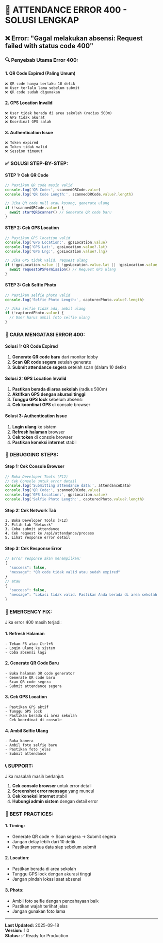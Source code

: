 # 🚨 ATTENDANCE ERROR 400 - SOLUSI LENGKAP

## ❌ **Error: "Gagal melakukan absensi: Request failed with status code 400"**

### 🔍 **Penyebab Utama Error 400:**

#### **1. QR Code Expired (Paling Umum)**
```
❌ QR code hanya berlaku 10 detik
❌ User terlalu lama sebelum submit
❌ QR code sudah digunakan
```

#### **2. GPS Location Invalid**
```
❌ User tidak berada di area sekolah (radius 500m)
❌ GPS tidak akurat
❌ Koordinat GPS salah
```

#### **3. Authentication Issue**
```
❌ Token expired
❌ Token tidak valid
❌ Session timeout
```

### ✅ **SOLUSI STEP-BY-STEP:**

#### **STEP 1: Cek QR Code**
```javascript
// Pastikan QR code masih valid
console.log('QR Code:', scannedQRCode.value)
console.log('QR Code Length:', scannedQRCode.value?.length)

// Jika QR code null atau kosong, generate ulang
if (!scannedQRCode.value) {
  await startQRScanner() // Generate QR code baru
}
```

#### **STEP 2: Cek GPS Location**
```javascript
// Pastikan GPS location valid
console.log('GPS Location:', gpsLocation.value)
console.log('GPS Lat:', gpsLocation.value?.lat)
console.log('GPS Lng:', gpsLocation.value?.lng)

// Jika GPS tidak valid, request ulang
if (!gpsLocation.value || !gpsLocation.value.lat || !gpsLocation.value.lng) {
  await requestGPSPermission() // Request GPS ulang
}
```

#### **STEP 3: Cek Selfie Photo**
```javascript
// Pastikan selfie photo valid
console.log('Selfie Photo Length:', capturedPhoto.value?.length)

// Jika selfie tidak ada, ambil ulang
if (!capturedPhoto.value) {
  // User harus ambil foto selfie ulang
}
```

### 🎯 **CARA MENGATASI ERROR 400:**

#### **Solusi 1: QR Code Expired**
1. **Generate QR code baru** dari monitor lobby
2. **Scan QR code segera** setelah generate
3. **Submit attendance segera** setelah scan (dalam 10 detik)

#### **Solusi 2: GPS Location Invalid**
1. **Pastikan berada di area sekolah** (radius 500m)
2. **Aktifkan GPS dengan akurasi tinggi**
3. **Tunggu GPS lock** sebelum absensi
4. **Cek koordinat GPS** di console browser

#### **Solusi 3: Authentication Issue**
1. **Login ulang** ke sistem
2. **Refresh halaman** browser
3. **Cek token** di console browser
4. **Pastikan koneksi internet** stabil

### 🔧 **DEBUGGING STEPS:**

#### **Step 1: Cek Console Browser**
```javascript
// Buka Developer Tools (F12)
// Cek Console untuk error detail
console.log('Submitting attendance data:', attendanceData)
console.log('QR Code:', scannedQRCode.value)
console.log('GPS Location:', gpsLocation.value)
console.log('Selfie Photo Length:', capturedPhoto.value?.length)
```

#### **Step 2: Cek Network Tab**
```
1. Buka Developer Tools (F12)
2. Pilih tab "Network"
3. Coba submit attendance
4. Cek request ke /api/attendance/process
5. Lihat response error detail
```

#### **Step 3: Cek Response Error**
```javascript
// Error response akan menampilkan:
{
  "success": false,
  "message": "QR code tidak valid atau sudah expired"
}
// atau
{
  "success": false,
  "message": "Lokasi tidak valid. Pastikan Anda berada di area sekolah."
}
```

### 🚨 **EMERGENCY FIX:**

Jika error 400 masih terjadi:

#### **1. Refresh Halaman**
```
- Tekan F5 atau Ctrl+R
- Login ulang ke sistem
- Coba absensi lagi
```

#### **2. Generate QR Code Baru**
```
- Buka halaman QR code generator
- Generate QR code baru
- Scan QR code segera
- Submit attendance segera
```

#### **3. Cek GPS Location**
```
- Pastikan GPS aktif
- Tunggu GPS lock
- Pastikan berada di area sekolah
- Cek koordinat di console
```

#### **4. Ambil Selfie Ulang**
```
- Buka kamera
- Ambil foto selfie baru
- Pastikan foto jelas
- Submit attendance
```

### 📞 **SUPPORT:**

Jika masalah masih berlanjut:

1. **Cek console browser** untuk error detail
2. **Screenshot error message** yang muncul
3. **Cek koneksi internet** stabil
4. **Hubungi admin sistem** dengan detail error

### 🎯 **BEST PRACTICES:**

#### **1. Timing:**
- Generate QR code → Scan segera → Submit segera
- Jangan delay lebih dari 10 detik
- Pastikan semua data siap sebelum submit

#### **2. Location:**
- Pastikan berada di area sekolah
- Tunggu GPS lock dengan akurasi tinggi
- Jangan pindah lokasi saat absensi

#### **3. Photo:**
- Ambil foto selfie dengan pencahayaan baik
- Pastikan wajah terlihat jelas
- Jangan gunakan foto lama

---
**Last Updated:** 2025-09-18  
**Version:** 1.0  
**Status:** ✅ Ready for Production


